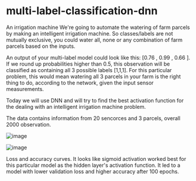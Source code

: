 # multi-label-classification-dnn

An irrigation machine
We're going to automate the watering of farm parcels by making an intelligent irrigation machine. So classes/labels are not mutually exclusive, you could water all, none or any combination of farm parcels based on the inputs.

An output of your multi-label model could look like this: [0.76 , 0.99 , 0.66 ]. If we round up probabilities higher than 0.5, this observation will be classified as containing all 3 possible labels [1,1,1]. For this particular problem, this would mean watering all 3 parcels in your farm is the right thing to do, according to the network, given the input sensor measurements.

Today we will use DNN and will try to find the best activation function for the dealing with an intelligent irrigation machine problem.

The data contains information from 20 sencorces and 3 parcels, overall 2000 observation.

![image](https://user-images.githubusercontent.com/129201759/229486772-65e12d23-3d90-417b-a4c6-794f2ae61c55.png)

![image](https://user-images.githubusercontent.com/129201759/229487880-4274a3eb-c831-404d-a1df-3ef657b8280f.png)

Loss and accuracy curves. It looks like sigmoid activation worked best for this particular model as the hidden layer's activation function. It led to a model with lower validation loss and higher accuracy after 100 epochs.
